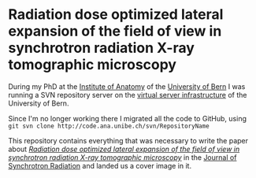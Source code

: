 # Radiation dose optimized lateral expansion of the field of view in synchrotron radiation X-ray tomographic microscopy

During my PhD at the [Institute of Anatomy](http://ana.unibe.ch) of the [University of Bern](http://unibe.ch) I was running a SVN repository server on the [virtual server infrastructure](http://www.id.unibe.ch/content/services/hosting/virtuelle_server/) of the University of Bern.

Since I'm no longer working there I migrated all the code to GitHub, using `git svn clone http://code.ana.unibe.ch/svn/RepositoryName`

This repository contains everything that was necessary to write the paper about *[Radiation dose optimized lateral expansion of the field of view in synchrotron radiation X-ray tomographic microscopy](https://doi.org/10.1107/S0909049510019618)* in the [Journal of Synchrotron Radiation](http://journals.iucr.org/s/) and landed us a cover image in it.
